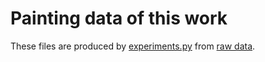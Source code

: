 # Painting data of this work
These files are produced by 
[experiments.py](https://github.com/HaolingZHANG/MotifEffect/blob/main/works/experiments.py) 
from [raw data](https://github.com/HaolingZHANG/MotifEffect/blob/main/works/raw/).
